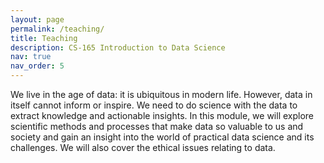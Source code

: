 ```yaml
---
layout: page
permalink: /teaching/
title: Teaching
description: CS-165 Introduction to Data Science
nav: true
nav_order: 5
---
```


We live in the age of data: it is ubiquitous in modern life. However, data in itself cannot inform or inspire. We need to do science with the data to extract knowledge and actionable insights. In this module, we will explore scientific methods and processes that make data so valuable to us and society and gain an insight into the world of practical data science and its challenges. We will also cover the ethical issues relating to data.
